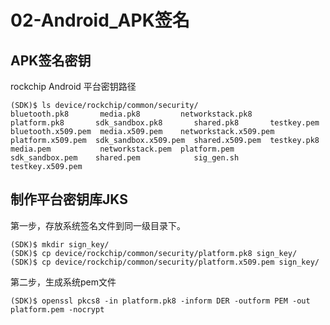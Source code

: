 # 02-Android_APK签名



## APK签名密钥

rockchip Android 平台密钥路径

```
(SDK)$ ls device/rockchip/common/security/
bluetooth.pk8       media.pk8         networkstack.pk8       platform.pk8       sdk_sandbox.pk8       shared.pk8       testkey.pem
bluetooth.x509.pem  media.x509.pem    networkstack.x509.pem  platform.x509.pem  sdk_sandbox.x509.pem  shared.x509.pem  testkey.pk8
media.pem           networkstack.pem  platform.pem           sdk_sandbox.pem    shared.pem            sig_gen.sh       testkey.x509.pem
```



## 制作平台密钥库JKS

第一步，存放系统签名文件到同一级目录下。

```
(SDK)$ mkdir sign_key/
(SDK)$ cp device/rockchip/common/security/platform.pk8 sign_key/
(SDK)$ cp device/rockchip/common/security/platform.x509.pem sign_key/
```

第二步，生成系统pem文件

```
(SDK)$ openssl pkcs8 -in platform.pk8 -inform DER -outform PEM -out platform.pem -nocrypt
```

